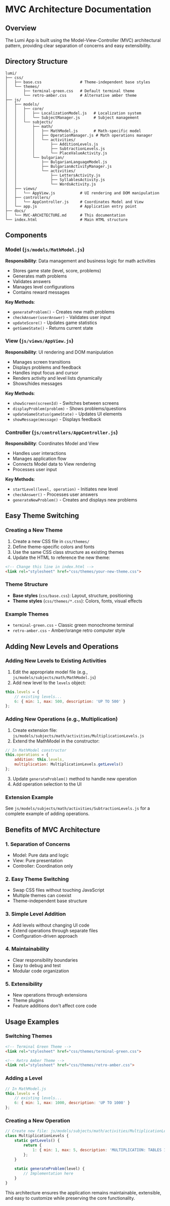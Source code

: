 # MVC Architecture Documentation

## Overview

The Lumi App is built using the Model-View-Controller (MVC) architectural pattern, providing clear separation of concerns and easy extensibility.

## Directory Structure

```
lumi/
├── css/
│   ├── base.css                 # Theme-independent base styles
│   └── themes/
│       ├── terminal-green.css   # Default terminal theme
│       └── retro-amber.css      # Alternative amber theme
├── js/
│   ├── models/
│   │   ├── core/
│   │   │   ├── LocalizationModel.js   # Localization system
│   │   │   └── SubjectManager.js      # Subject management
│   │   └── subjects/
│   │       ├── math/
│   │       │   ├── MathModel.js       # Math-specific model
│   │       │   ├── OperationManager.js # Math operations manager
│   │       │   └── activities/
│   │       │       ├── AdditionLevels.js
│   │       │       ├── SubtractionLevels.js
│   │       │       └── PlaceValueActivity.js
│   │       └── bulgarian/
│   │           ├── BulgarianLanguageModel.js
│   │           ├── BulgarianActivityManager.js
│   │           └── activities/
│   │               ├── LettersActivity.js
│   │               ├── SyllablesActivity.js
│   │               └── WordsActivity.js
│   ├── views/
│   │   └── AppView.js           # UI rendering and DOM manipulation
│   ├── controllers/
│   │   └── AppController.js     # Coordinates Model and View
│   └── app.js                   # Application entry point
├── docs/
│   └── MVC-ARCHITECTURE.md      # This documentation
└── index.html                   # Main HTML structure
```

## Components

### Model (`js/models/MathModel.js`)
**Responsibility**: Data management and business logic for math activities
- Stores game state (level, score, problems)
- Generates math problems
- Validates answers
- Manages level configurations
- Contains reward messages

**Key Methods**:
- `generateProblem()` - Creates new math problems
- `checkAnswer(userAnswer)` - Validates user input
- `updateScore()` - Updates game statistics
- `getGameState()` - Returns current state

### View (`js/views/AppView.js`)
**Responsibility**: UI rendering and DOM manipulation
- Manages screen transitions
- Displays problems and feedback
- Handles input focus and cursor
- Renders activity and level lists dynamically
- Shows/hides messages

**Key Methods**:
- `showScreen(screenId)` - Switches between screens
- `displayProblem(problem)` - Shows problems/questions
- `updateGameStatus(gameState)` - Updates UI elements
- `showMessage(message)` - Displays feedback

### Controller (`js/controllers/AppController.js`)
**Responsibility**: Coordinates Model and View
- Handles user interactions
- Manages application flow
- Connects Model data to View rendering
- Processes user input

**Key Methods**:
- `startLevel(level, operation)` - Initiates new level
- `checkAnswer()` - Processes user answers
- `generateNewProblem()` - Creates and displays new problems

## Easy Theme Switching

### Creating a New Theme

1. Create a new CSS file in `css/themes/`
2. Define theme-specific colors and fonts
3. Use the same CSS class structure as existing themes
4. Update the HTML to reference the new theme:

```html
<!-- Change this line in index.html -->
<link rel="stylesheet" href="css/themes/your-new-theme.css">
```

### Theme Structure
- **Base styles** (`css/base.css`): Layout, structure, positioning
- **Theme styles** (`css/themes/*.css`): Colors, fonts, visual effects

### Example Themes
- `terminal-green.css` - Classic green monochrome terminal
- `retro-amber.css` - Amber/orange retro computer style

## Adding New Levels and Operations

### Adding New Levels to Existing Activities

1. Edit the appropriate model file (e.g., `js/models/subjects/math/MathModel.js`)
2. Add new level to the `levels` object:

```javascript
this.levels = {
    // existing levels...
    6: { min: 1, max: 500, description: 'UP TO 500' }
};
```

### Adding New Operations (e.g., Multiplication)

1. Create extension file: `js/models/subjects/math/activities/MultiplicationLevels.js`
2. Extend the MathModel in the constructor:

```javascript
// In MathModel constructor
this.operations = {
    addition: this.levels,
    multiplication: MultiplicationLevels.getLevels()
};
```

3. Update `generateProblem()` method to handle new operation
4. Add operation selection to the UI

### Extension Example

See `js/models/subjects/math/activities/SubtractionLevels.js` for a complete example of adding operations.

## Benefits of MVC Architecture

### 1. **Separation of Concerns**
- Model: Pure data and logic
- View: Pure presentation
- Controller: Coordination only

### 2. **Easy Theme Switching**
- Swap CSS files without touching JavaScript
- Multiple themes can coexist
- Theme-independent base structure

### 3. **Simple Level Addition**
- Add levels without changing UI code
- Extend operations through separate files
- Configuration-driven approach

### 4. **Maintainability**
- Clear responsibility boundaries
- Easy to debug and test
- Modular code organization

### 5. **Extensibility**
- New operations through extensions
- Theme plugins
- Feature additions don't affect core code

## Usage Examples

### Switching Themes
```html
<!-- Terminal Green Theme -->
<link rel="stylesheet" href="css/themes/terminal-green.css">

<!-- Retro Amber Theme -->
<link rel="stylesheet" href="css/themes/retro-amber.css">
```

### Adding a Level
```javascript
// In MathModel.js
this.levels = {
    // existing levels...
    6: { min: 1, max: 1000, description: 'UP TO 1000' }
};
```

### Creating a New Operation
```javascript
// Create new file: js/models/subjects/math/activities/MultiplicationLevels.js
class MultiplicationLevels {
    static getLevels() {
        return {
            1: { min: 1, max: 5, description: 'MULTIPLICATION: TABLES 1-5' }
        };
    }
    
    static generateProblem(level) {
        // Implementation here
    }
}
```

This architecture ensures the application remains maintainable, extensible, and easy to customize while preserving the core functionality.